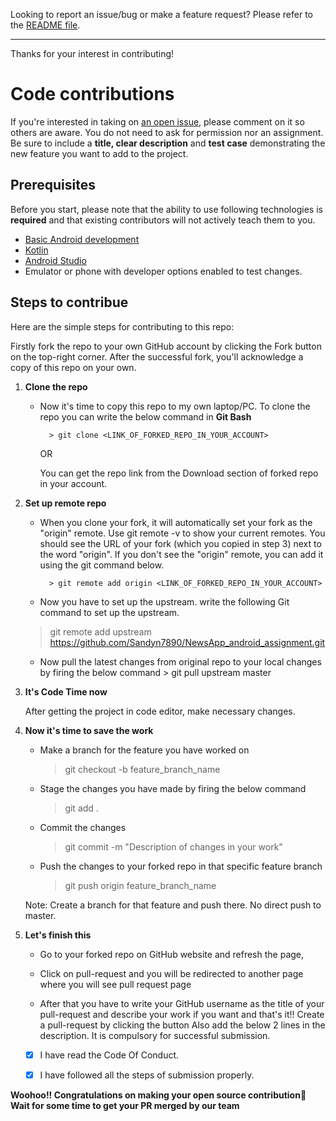 Looking to report an issue/bug or make a feature request? Please refer to the [README file](https://github.com/Sandyn7890/NewsApp_android_assignment/blob/00ca8e34d5a0c0a4557877f698fe89630f4dd6a2/README.md).

---

Thanks for your interest in contributing!

# Code contributions

If you're interested in taking on [an open issue](https://github.com/Sandyn7890/NewsApp_android_assignment/issues), please comment on it so others are aware.
You do not need to ask for permission nor an assignment. Be sure to include a **title, clear description** and **test case** demonstrating the new feature you want to add to the project.

## Prerequisites

Before you start, please note that the ability to use following technologies is **required** and that existing contributors will not actively teach them to you.

- [Basic Android development](https://developer.android.com/)
- [Kotlin](https://kotlinlang.org/)
- [Android Studio](https://developer.android.com/studio)
- Emulator or phone with developer options enabled to test changes.


## Steps to contribue

Here are the simple steps for contributing to this repo:

Firstly fork the repo to your own GitHub account by clicking the Fork button on the top-right corner.
After the successful fork, you'll acknowledge a copy of this repo on your own.
 
1. **Clone the repo**
  
      - Now it's time to copy this repo to my own laptop/PC. To clone the repo you can write the below command in **Git Bash**

              > git clone <LINK_OF_FORKED_REPO_IN_YOUR_ACCOUNT>

        OR 

        You can get the repo link from the Download section of forked repo in your account.


2. **Set up remote repo**

      - When you clone your fork, it will automatically set your fork as the "origin" remote. Use git remote -v to show your current remotes. You should see the URL of your fork (which you copied in step 3) next to the word "origin". 
      If you don't see the "origin" remote, you can add it using the git command below.

              > git remote add origin <LINK_OF_FORKED_REPO_IN_YOUR_ACCOUNT>

      - Now you have to set up the upstream. write the following Git command to set up the upstream.
      > git remote add upstream https://github.com/Sandyn7890/NewsApp_android_assignment.git

      - Now pull the latest changes from original repo to your local changes by firing the below command
              > git pull upstream master
  
  
3. **It's Code Time now**
  
      After getting the project in code editor, make necessary changes.


4. **Now it's time to save the work**

      - Make a branch for the feature you have worked on
        > git checkout -b feature_branch_name
      - Stage the changes you have made by firing the below command
        > git add .
      - Commit the changes 
        > git commit -m "Description of changes in your work"
      - Push the changes to your forked repo in that specific feature branch
        >  git push origin feature_branch_name
        
    Note: Create a branch for that feature and push there. No direct push to master. 
        
        
5. **Let's finish this**
    - Go to your forked repo on GitHub website and refresh the page,

    - Click on pull-request and you will be redirected to another page where you will see pull request page

    - After that you have to write your GitHub username as the title of your pull-request and describe your work if you want and that's it!! Create a pull-request by clicking the button
    Also add the below 2 lines in the description. It is compulsory for successful submission.

    
     - [X] I have read the Code Of Conduct.

     - [X] I have followed all the steps of submission properly.


**Woohoo!! Congratulations on making your open source contribution🎉**
**Wait for some time to get your PR merged by our team**
